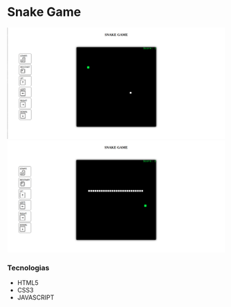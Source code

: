 # Snake Game

![alt text](img/readme-img1.png)
![alt text](img/readme-img2.png)

### Tecnologias

* HTML5
* CSS3
* JAVASCRIPT
